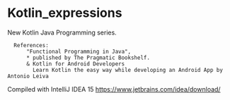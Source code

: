 # Kotlin_expressions
New Kotlin Java Programming series.

      References:
          "Functional Programming in Java",
          * published by The Pragmatic Bookshelf.
          & Kotlin for Android Developers
            Learn Kotlin the easy way while developing an Android App by Antonio Leiva
            

Compiled with IntelliJ IDEA 15
https://www.jetbrains.com/idea/download/
